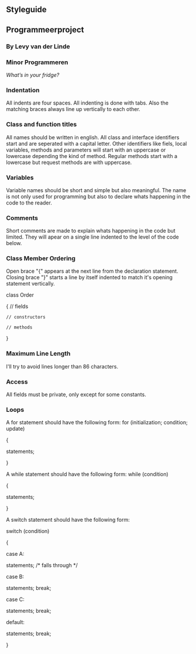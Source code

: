 ## Styleguide
## Programmeerproject
### By Levy van der Linde
### Minor Programmeren

*What’s in your fridge?*


### Indentation
All indents are four spaces. All indenting is done with tabs. 
Also the matching braces always line up vertically to each other. 

### Class and function titles
All names should be written in english.
All class and interface identifiers start and are seperated with a capital letter. 
Other identifiers like fiels, local variables, methods and parameters will start with 
an uppercase or lowercase depending the kind of method. Regular methods start with a 
lowercase but request methods are with uppercase.

### Variables
Variable names should be short and simple but also meaningful. The name is not only used for programming but 
also to declare whats happening in the code to the reader.

### Comments
Short comments are made to explain whats happening in the code but limited. They will apear 
on a single line indented to the level of the code below.

### Class Member Ordering

Open brace "{" appears at the next line from the declaration statement.
Closing brace "}" starts a line by itself indented to match it's opening statement vertically.

class Order

{
    // fields

    // constructors

    // methods
}

### Maximum Line Length
I'll try to avoid lines longer than 86 characters.

### Access
All fields must be private, only except for some constants.


### Loops
A for statement should have the following form:
for (initialization; condition; update) 

{ 

  statements;
  
}

A while statement should have the following form:
while (condition) 

{ 

  statements;
  
}

A switch statement should have the following form:

switch (condition) 

{ 

case A:

  statements;
  /* falls through */
   
case B:

  statements; 
  break;

case C: 

  statements;
  break;

default: 

  statements;
  break; 
  
}


